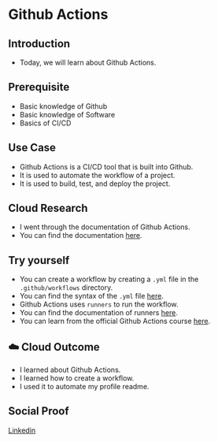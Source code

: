 # Github Actions

## Introduction

- Today, we will learn about Github Actions.

## Prerequisite

- Basic knowledge of Github
- Basic knowledge of Software
- Basics of CI/CD

## Use Case

- Github Actions is a CI/CD tool that is built into Github.
- It is used to automate the workflow of a project.
- It is used to build, test, and deploy the project.

## Cloud Research

- I went through the documentation of Github Actions.
- You can find the documentation [here](https://docs.github.com/en/actions).

## Try yourself

- You can create a workflow by creating a `.yml` file in the `.github/workflows` directory.
- You can find the syntax of the `.yml` file [here](https://docs.github.com/en/actions/reference/workflow-syntax-for-github-actions).
- Github Actions uses `runners` to run the workflow.
- You can find the documentation of runners [here](https://docs.github.com/en/actions/using-github-hosted-runners/about-github-hosted-runners).
- You can learn from the official Github Actions course [here](https://lab.github.com/githubtraining/github-actions:-hello-world).

## ☁️ Cloud Outcome

- I learned about Github Actions.
- I learned how to create a workflow.
- I used it to automate my profile readme.

## Social Proof

[Linkedin](https://www.linkedin.com/posts/pankaj-biradar_100daysofcloud-githubactions-automation-activity-7132019704642097152-tr2A)
